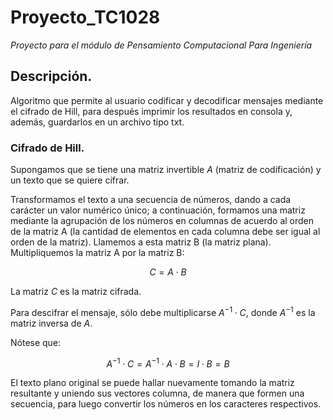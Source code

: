 # Proyecto_TC1028

_Proyecto para el módulo de Pensamiento Computacional Para Ingeniería_

## Descripción.

Algoritmo que permite al usuario codificar y decodificar mensajes mediante el cifrado de Hill, para después imprimir los resultados en consola y, además, guardarlos en un archivo tipo txt.

### Cifrado de Hill.

Supongamos que se tiene una matriz invertible $A$ (matriz de codificación) y un texto que se quiere cifrar.

Transformamos el texto a una secuencia de números, dando a cada carácter un valor numérico único; a continuación, formamos una matriz mediante la agrupación de los números en columnas de acuerdo al orden de la matriz A (la cantidad de elementos en cada columna debe ser igual al orden de la matriz). Llamemos a esta matriz B (la matriz plana). Multipliquemos la matriz A por la matriz B:

$$C = A \cdot B$$

La matriz $C$ es la matriz cifrada.

Para descifrar el mensaje, sólo debe multiplicarse $A^{-1} \cdot C$, donde $A^{-1}$ es la matriz inversa de $A$.

Nótese que:

$$A^{-1} \cdot C = A^{-1} \cdot A\cdot B = I \cdot B = B$$

El texto plano original se puede hallar nuevamente tomando la matriz resultante y uniendo sus vectores columna, de manera que formen una secuencia, para luego convertir los números en los caracteres respectivos.
